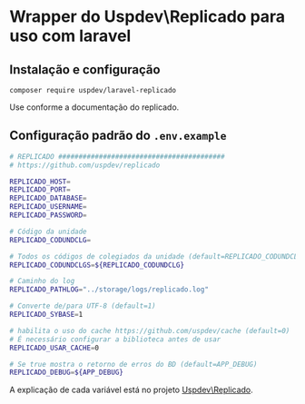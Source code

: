 # Wrapper do Uspdev\Replicado para uso com laravel

## Instalação e configuração

    composer require uspdev/laravel-replicado

Use conforme a documentação do replicado.

## Configuração padrão do `.env.example`

```sh
# REPLICADO #########################################
# https://github.com/uspdev/replicado

REPLICADO_HOST=
REPLICADO_PORT=
REPLICADO_DATABASE=
REPLICADO_USERNAME=
REPLICADO_PASSWORD=

# Código da unidade
REPLICADO_CODUNDCLG=

# Todos os códigos de colegiados da unidade (default=REPLICADO_CODUNDCLG)
REPLICADO_CODUNDCLGS=${REPLICADO_CODUNDCLG}

# Caminho do log
REPLICADO_PATHLOG="../storage/logs/replicado.log"

# Converte de/para UTF-8 (default=1)
REPLICADO_SYBASE=1

# habilita o uso do cache https://github.com/uspdev/cache (default=0)
# É necessário configurar a biblioteca antes de usar
REPLICADO_USAR_CACHE=0

# Se true mostra o retorno de erros do BD (default=APP_DEBUG)
REPLICADO_DEBUG=${APP_DEBUG}
```

A explicação de cada variável está no projeto [Uspdev\\Replicado](https://github.com/uspdev/replicado).
